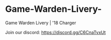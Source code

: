 # Game-Warden-Livery-
Game Warden Livery | '18 Charger 

Join our discord: https://discord.gg/C6CnaTvxUt 
